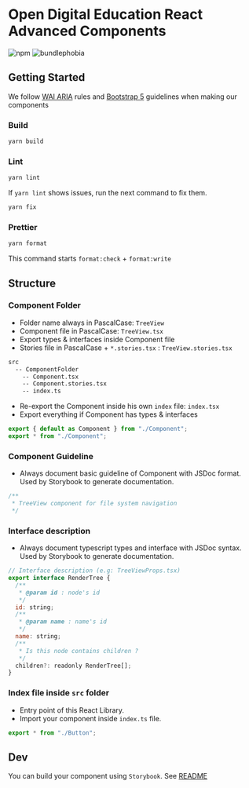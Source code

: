 # Open Digital Education React Advanced Components

![npm](https://img.shields.io/npm/v/@ode-react-ui/advanced?style=flat-square)
![bundlephobia](https://img.shields.io/bundlephobia/min/@ode-react-ui/advanced?style=flat-square)

## Getting Started

We follow [WAI ARIA](https://www.w3.org/WAI/ARIA/apg/patterns/) rules and [Bootstrap 5](https://getbootstrap.com/docs/5.0/components/accordion/) guidelines when making our components

### Build

```bash
yarn build
```

### Lint

```bash
yarn lint
```

If `yarn lint` shows issues, run the next command to fix them.

```bash
yarn fix
```

### Prettier

```bash
yarn format
```

This command starts `format:check` + `format:write`

## Structure

### Component Folder

- Folder name always in PascalCase: `TreeView`
- Component file in PascalCase: `TreeView.tsx`
- Export types & interfaces inside Component file
- Stories file in PascalCase + `*.stories.tsx` : `TreeView.stories.tsx`

```bash
src
  -- ComponentFolder
    -- Component.tsx
    -- Component.stories.tsx
    -- index.ts
```

- Re-export the Component inside his own `index` file: `index.tsx`
- Export everything if Component has types & interfaces

```jsx
export { default as Component } from "./Component";
export * from "./Component";
```

### Component Guideline

- Always document basic guideline of Component with JSDoc format. Used by Storybook to generate documentation.

```jsx
/**
 * TreeView component for file system navigation
 */
```

### Interface description

- Always document typescript types and interface with JSDoc syntax. Used by Storybook to generate documentation.

```jsx
// Interface description (e.g: TreeViewProps.tsx)
export interface RenderTree {
  /**
   * @param id : node's id
   */
  id: string;
  /**
   * @param name : name's id
   */
  name: string;
  /**
   * Is this node contains children ?
   */
  children?: readonly RenderTree[];
}
```

### Index file inside `src` folder

- Entry point of this React Library.
- Import your component inside `index.ts` file.

```jsx
export * from "./Button";
```

## Dev

You can build your component using `Storybook`. See [README](../../apps/docs/README.md)
